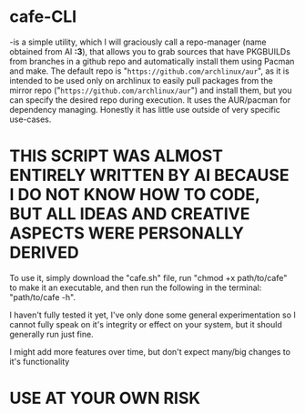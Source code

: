 # cafe-CLI
-is a simple utility, which I will graciously call a repo-manager (name obtained from AI **:3**), that allows you to grab sources that have PKGBUILDs from branches in a github repo and automatically install them using Pacman and make. 
The default repo is "``https://github.com/archlinux/aur``", as it is intended to be used only on archlinux to easily pull packages from the mirror repo ("``https://github.com/archlinux/aur``") and install them, but you can specify the desired repo during execution. 
It uses the AUR/pacman for dependency managing. 
Honestly it has little use outside of very specific use-cases.

# THIS SCRIPT WAS ALMOST ENTIRELY WRITTEN BY AI BECAUSE I DO NOT KNOW HOW TO CODE, BUT ALL IDEAS AND CREATIVE ASPECTS WERE PERSONALLY DERIVED

To use it, simply download the "cafe.sh" file, run "chmod +x path/to/cafe" to make it an executable, and then run the following in the terminal: "path/to/cafe -h".

I haven't fully tested it yet, I've only done some general experimentation so I cannot fully speak on it's integrity or effect on your system, but it should generally run just fine.

I might add more features over time, but don't expect many/big changes to it's functionality
# USE AT YOUR OWN RISK
